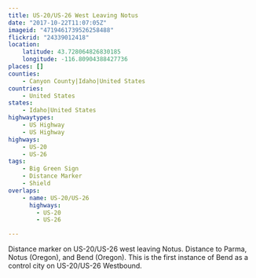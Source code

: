 ```yaml
---
title: US-20/US-26 West Leaving Notus
date: "2017-10-22T11:07:05Z"
imageid: "4719461739526258488"
flickrid: "24339012418"
location:
    latitude: 43.728064826830185
    longitude: -116.80904388427736
places: []
counties:
    - Canyon County|Idaho|United States
countries:
    - United States
states:
    - Idaho|United States
highwaytypes:
    - US Highway
    - US Highway
highways:
    - US-20
    - US-26
tags:
    - Big Green Sign
    - Distance Marker
    - Shield
overlaps:
    - name: US-20/US-26
      highways:
        - US-20
        - US-26

---
```

Distance marker on US-20/US-26 west leaving Notus.  Distance to Parma, Notus (Oregon), and Bend (Oregon).  This is the first instance of Bend as a control city on US-20/US-26 Westbound.